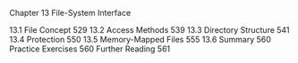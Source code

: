 

Chapter 13 File-System Interface

13.1 File Concept 529
13.2 Access Methods 539
13.3 Directory Structure 541
13.4 Protection 550
13.5 Memory-Mapped Files 555
13.6 Summary 560
Practice Exercises 560
Further Reading 561